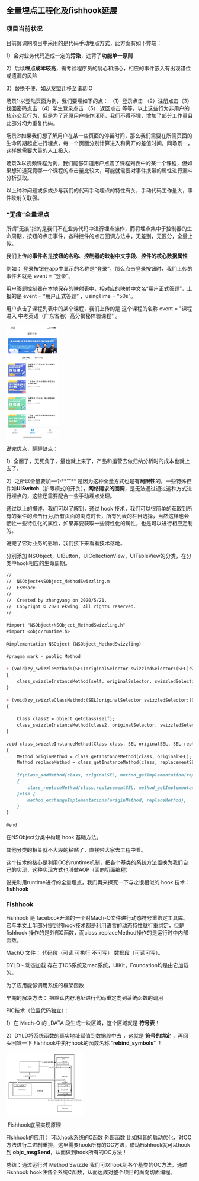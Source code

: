 ## 全量埋点工程化及fishhook延展



### 项目当前状况

目前翼课网项目中采用的是代码手动埋点方式，此方案有如下弊端：

1）会对业务代码造成一定的**污染**，违背了**功能单一原则**

2）后续**埋点成本较高**，需考验程序员的耐心和细心，相应的事件嵌入有出现错位或遗漏的风险

3）替换不便，如从友盟迁移至诸葛IO

场景1:以登陆页面为例，我们要埋如下的点： （1）登录点击 （2）注册点击（3）找回密码点击 （4）学生登录点击 （5） 返回点击 等等，以上这些行为非用户的核心交互行为，但是为了还原用户操作闭环，我们不得不埋，增加了部分工作量且此部分均为重复代码。

场景2:如果我们想了解用户在某一些页面的停留时间，那么我们需要在所需页面的生命周期起止进行埋点，每一个页面分别计算进入和离开的差值时间，同场景一，这样做需要大量的人工投入。

场景3:以视频课程为例，我们能够知道用户点击了课程列表中的某一个课程，但如果想知道究竟哪一个课程的点击量比较大，可能就需要对事件携带的属性进行漏斗分析获取。

以上种种问题或多或少与我们的代码手动埋点的特性有关，手动代码工作量大，事件映射关联强。



### “无痕“全量埋点

所谓“无痕”指的是我们不在业务代码中进行埋点操作，而将埋点集中于控制器的生命周期，按钮的点击事件，各种控件的点击回调方法中，无差别，无区分，全量上传。

我们上传的**事件名**是**按钮的名称**、**控制器的映射中文字段**、**控件的核心数据属性**

例如： 登录按钮在app中显示的名称是“登录”，那么点击登录按钮时，我们上传的事件名就是 event = “登录”。

用户答题控制器在本地保存的映射表中，相对应的映射中文名“用户正式答题”，上报的是 event = “用户正式答题” ，usingTime = “50s”。

用户点击了课程列表中的某个课程，我们上传的是 这个课程的名称 event = "课程进入 中考英语（广东省卷）高分揭秘体验课程" 。

<img src="https://github.com/wondernick/ARTS/blob/master/image/IMG_2243.PNG" style="zoom:30%;" />



说完优点，聊聊缺点：

1）全面了，无死角了，量也就上来了，产品和运营去做归纳分析时的成本也就上去了。

2）之所以全量要加一个**“”** 是因为这种全量方式也是有**局限性**的，一些特殊控件如**UISwitch**（护眼模式的开关），**网络请求的回调**，是无法通过通过这种方式进行埋点的，这些还需要配合一些手动埋点处理。

通过以上的描述，我们可以了解到，通过 hook 技术，我们可以很简单的获取到所有的案件的点击行为,所有页面的浏览时长，所有列表的栏目选择，当然这样也会牺牲一些特性化的属性，如果非要获取一些特性化的属性，也是可以进行相应定制的。

说完了它对业务的影响，我们接下来看看技术落地。

分别添加 NSObject，UIButton，UICollectionView，UITableView的分类，在分类中hook相应的生命周期。

```markdown
//
//  NSObject+NSObject_MethodSwizzling.m
//  EKWRace
//
//  Created by zhangyang on 2020/5/21.
//  Copyright © 2020 ekwing. All rights reserved.
//

#import "NSObject+NSObject_MethodSwizzling.h"
#import <objc/runtime.h>

@implementation NSObject (NSObject_MethodSwizzling)

#pragma mark - public Method

+ (void)zy_swizzleMethod:(SEL)originalSelector swizzledSelector:(SEL)swizzledSelector
{
    class_swizzleInstanceMethod(self, originalSelector, swizzledSelector);
}

+ (void)zy_swizzleClassMethod:(SEL)originalSelector swizzledSelector:(SEL)swizzledSelector
{
    
    Class class2 = object_getClass(self);
    class_swizzleInstanceMethod(class2, originalSelector, swizzledSelector);
}

void class_swizzleInstanceMethod(Class class, SEL originalSEL, SEL replacementSEL)
{
    Method originMethod = class_getInstanceMethod(class, originalSEL);
    Method replaceMethod = class_getInstanceMethod(class, replacementSEL);
    
    if(class_addMethod(class, originalSEL, method_getImplementation(replaceMethod),method_getTypeEncoding(replaceMethod)))
    {
        class_replaceMethod(class,replacementSEL, method_getImplementation(originMethod), method_getTypeEncoding(originMethod));
    }else {
        method_exchangeImplementations(originMethod, replaceMethod);
    }
}

@end
```

在NSObject分类中构建 hook 基础方法。

其他分类的相关就不大段的粘贴了，直接带大家去工程中看。

这个技术的核心是利用OC的runtime机制，把各个基类的系统方法置换为我们自己的实现，这种实现方式也叫做AOP（面向切面编程）

说完利用runtime进行的全量埋点，我门再来探究一下与之很相似的 hook 技术：**fishhook**



### Fishhook

Fishhook 是 facebook开源的一个对Mach-O文件进行动态符号重绑定工具库。它与本文上半部分提到的hook技术都是利用语言的动态特性就行重绑定，但是fishhook 操作的是外部C函数，而class_replaceMethod操作的是运行时中内部函数。

MachO 文件： 代码段（可读 可执行 不可写） 数据段（可读可写）。

DYLD - 动态加载 存在于IOS系统及mac系统，UIKit，Foundation均是由它加载的。 

为了应用能够调用系统的框架函数

早期的解决方法： 把默认内存地址进行代码重定向到系统函数的调用

PIC技术（位置代码独立）：

1）在 Mach-O 的 _DATA 段生成一块区域，这个区域就是 **符号表**！

2）DYLD将系统函数的真实地址赋值到数据段中去 ，这就是 **符号的绑定** ，再回头回味一下 Fishhook中执行hook的函数名称  “**rebind_symbols**” ！

<img src="https://github.com/wondernick/ARTS/blob/master/image/fishhook%E5%AE%9E%E7%8E%B0%E5%BA%95%E5%B1%82%E5%8E%9F%E7%90%86.png" style="zoom:30%;" />




​                                                                       Fishhook底层实现原理



FIshhook的应用： 可以hook系统的C函数 外部函数  比如抖音的启动优化，对OC方法进行二进制重排，这里需要hook所有的OC方法，借助Fishhook就可以hook 到 **objc_msgSend**，从而做到hook所有的OC方法！ 



总结：通过运行时 Method Swizzle 我们可以hook到各个基类的OC方法，通过Fishhook hook住各个系统C函数，从而达成对整个项目的面向切面编程。







